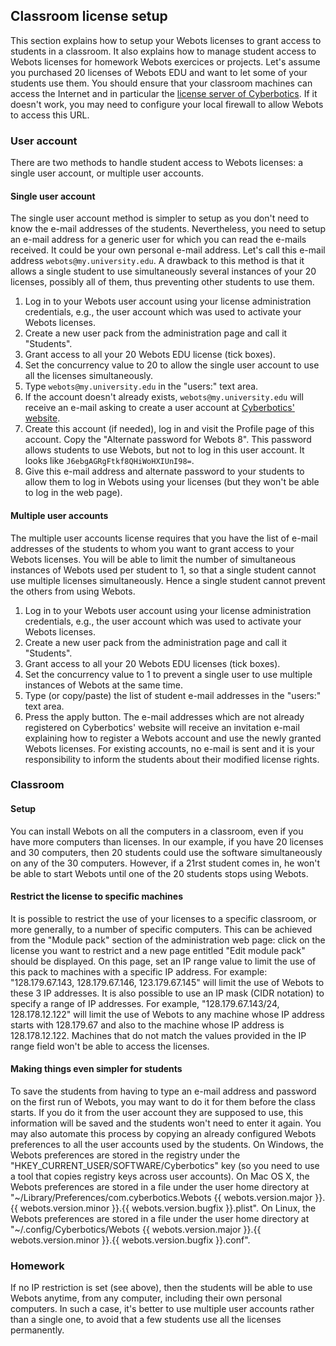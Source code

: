 ## Classroom license setup

This section explains how to setup your Webots licenses to grant access to
students in a classroom. It also explains how to manage student access to Webots
licenses for homework Webots exercices or projects. Let's assume you purchased
20 licenses of Webots EDU and want to let some of your students use them. You
should ensure that your classroom machines can access the Internet and in
particular the [license server of
Cyberbotics](https://www.cyberbotics.com/license). If it doesn't work, you may
need to configure your local firewall to allow Webots to access this URL.

### User account

There are two methods to handle student access to Webots licenses: a single user
account, or multiple user accounts.

#### Single user account

The single user account method is simpler to setup as you don't need to know the
e-mail addresses of the students. Nevertheless, you need to setup an e-mail
address for a generic user for which you can read the e-mails received. It could
be your own personal e-mail address. Let's call this e-mail address
`webots@my.university.edu`. A drawback to this method is that it allows a single
student to use simultaneously several instances of your 20 licenses, possibly
all of them, thus preventing other students to use them.

1. Log in to your Webots user account using your license administration
credentials, e.g., the user account which was used to activate your Webots
licenses.
2. Create a new user pack from the administration page and call it "Students".
3. Grant access to all your 20 Webots EDU license (tick boxes).
4. Set the concurrency value to 20 to allow the single user account to use all the
licenses simultaneously.
5. Type `webots@my.university.edu` in the "users:" text area.
6. If the account doesn't already exists, `webots@my.university.edu` will receive
an e-mail asking to create a user account at [Cyberbotics' website](https://www.cyberbotics.com).
7. Create this account (if needed), log in and visit the Profile page of this
account. Copy the "Alternate password for Webots 8". This password allows
students to use Webots, but not to log in this user account. It looks like
`J6ebgAGRgFtkf8QHiWoHXIUnI98=`.
8. Give this e-mail address and alternate password to your students to allow them
to log in Webots using your licenses (but they won't be able to log in the web
page).

#### Multiple user accounts

The multiple user accounts license requires that you have the list of e-mail
addresses of the students to whom you want to grant access to your Webots
licenses. You will be able to limit the number of simultaneous instances of
Webots used per student to 1, so that a single student cannot use multiple
licenses simultaneously. Hence a single student cannot prevent the others from
using Webots.

1. Log in to your Webots user account using your license administration
credentials, e.g., the user account which was used to activate your Webots
licenses.
2. Create a new user pack from the administration page and call it "Students".
3. Grant access to all your 20 Webots EDU licenses (tick boxes).
4. Set the concurrency value to 1 to prevent a single user to use multiple
instances of Webots at the same time.
5. Type (or copy/paste) the list of student e-mail addresses in the "users:" text
area.
6. Press the apply button. The e-mail addresses which are not already registered on
Cyberbotics' website will receive an invitation e-mail explaining how to
register a Webots account and use the newly granted Webots licenses. For
existing accounts, no e-mail is sent and it is your responsibility to inform the
students about their modified license rights.

### Classroom

#### Setup

You can install Webots on all the computers in a classroom, even if you have
more computers than licenses. In our example, if you have 20 licenses and 30
computers, then 20 students could use the software simultaneously on any of the
30 computers. However, if a 21rst student comes in, he won't be able to start Webots
until one of the 20 students stops using Webots.

#### Restrict the license to specific machines

It is possible to restrict the use of your licenses to a specific classroom, or
more generally, to a number of specific computers. This can be achieved from the
"Module pack" section of the administration web page: click on the license you
want to restrict and a new page entitled "Edit module pack" should be displayed.
On this page, set an IP range value to limit the use of this pack to machines
with a specific IP address. For example: "128.179.67.143, 128.179.67.146,
123.179.67.145" will limit the use of Webots to these 3 IP addresses. It is also
possible to use an IP mask (CIDR notation) to specify a range of IP addresses.
For example, "128.179.67.143/24, 128.178.12.122" will limit the use of Webots to
any machine whose IP address starts with 128.179.67 and also to the machine
whose IP address is 128.178.12.122. Machines that do not match the values
provided in the IP range field won't be able to access the licenses.

#### Making things even simpler for students

To save the students from having to type an e-mail address and password on the
first run of Webots, you may want to do it for them before the class starts. If
you do it from the user account they are supposed to use, this information will
be saved and the students won't need to enter it again. You may also automate
this process by copying an already configured Webots preferences to all the user
accounts used by the students. On Windows, the Webots preferences are stored in
the registry under the "HKEY\_CURRENT\_USER/SOFTWARE/Cyberbotics" key (so you
need to use a tool that copies registry keys across user accounts). On Mac OS X,
the Webots preferences are stored in a file under the user home directory at
"~/Library/Preferences/com.cyberbotics.Webots {{ webots.version.major }}.{{
webots.version.minor }}.{{ webots.version.bugfix }}.plist". On Linux, the Webots
preferences are stored in a file under the user home directory at
"~/.config/Cyberbotics/Webots {{ webots.version.major }}.{{ webots.version.minor
}}.{{ webots.version.bugfix }}.conf".

### Homework

If no IP restriction is set (see above), then the students will be able to use
Webots anytime, from any computer, including their own personal computers. In
such a case, it's better to use multiple user accounts rather than a single one,
to avoid that a few students use all the licenses permanently.
